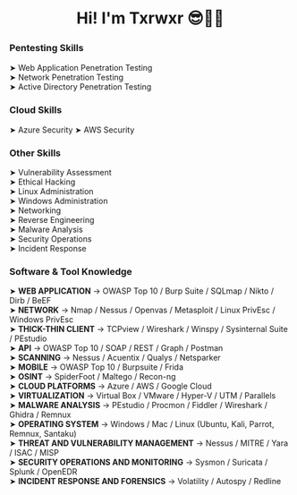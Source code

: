 
<div align=center> 
  <h1> Hi! I'm Txrwxr 😎🏴‍☠️ </h1>
</div>

### Pentesting Skillsㅤ
➤ Web Application Penetration Testing <br>
➤ Network Penetration Testing <br>
➤ Active Directory Penetration Testing <br>

### Cloud Skills
➤ Azure Security
➤ AWS Security

### Other Skills
➤ Vulnerability Assessment <br>
➤ Ethical Hacking <br>
➤ Linux Administration <br>
➤ Windows Administration <br>
➤ Networking <br>
➤ Reverse Engineering <br>
➤ Malware Analysis <br>
➤ Security Operations <br>
➤ Incident Response <br>

### Software & Tool Knowledge 
➤ <b>WEB APPLICATION</b> → OWASP Top 10 / Burp Suite / SQLmap / Nikto / Dirb / BeEF <br>
➤ <b>NETWORK</b> → Nmap / Nessus / Openvas / Metasploit / Linux PrivEsc / Windows PrivEsc <br>
➤ <b>THICK-THIN CLIENT</b> → TCPview / Wireshark / Winspy / Sysinternal Suite / PEstudio <br>
➤ <b>API</b> → OWASP Top 10 / SOAP / REST / Graph / Postman  <br>
➤ <b>SCANNING</b> → Nessus / Acuentix / Qualys / Netsparker <br>
➤ <b>MOBILE</b> → OWASP Top 10 / Burpsuite / Frida <br>
➤ <b>OSINT</b> → SpiderFoot / Maltego / Recon-ng <br>
➤ <b>CLOUD PLATFORMS</b> → Azure / AWS / Google Cloud <br>
➤ <b>VIRTUALIZATION</b> → Virtual Box / VMware / Hyper-V / UTM / Parallels <br>
➤ <b>MALWARE ANALYSIS</b> → PEstudio / Procmon / Fiddler / Wireshark / Ghidra / Remnux <br>
➤ <b>OPERATING SYSTEM</b> → Windows / Mac / Linux (Ubuntu, Kali, Parrot, Remnux, Santaku) <br>
➤ <b>THREAT AND VULNERABILITY MANAGEMENT</b> → Nessus / MITRE / Yara / ISAC / MISP <br>
➤ <b>SECURITY OPERATIONS AND MONITORING</b> → Sysmon / Suricata / Splunk / OpenEDR  <br>
➤ <b>INCIDENT RESPONSE AND FORENSICS</b> → Volatility / Autospy / Redline <br>

